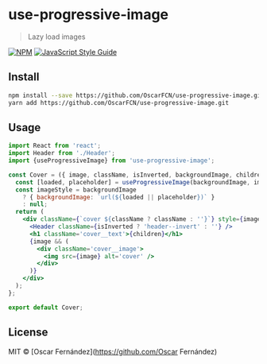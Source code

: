 # use-progressive-image

> Lazy load images

[![NPM](https://img.shields.io/npm/v/use-progressive-image.svg)](https://www.npmjs.com/package/use-progressive-image) [![JavaScript Style Guide](https://img.shields.io/badge/code_style-standard-brightgreen.svg)](https://standardjs.com)

## Install

```bash
npm install --save https://github.com/OscarFCN/use-progressive-image.git
yarn add https://github.com/OscarFCN/use-progressive-image.git
```

## Usage

```jsx
import React from 'react';
import Header from './Header';
import {useProgressiveImage} from 'use-progressive-image';

const Cover = ({ image, className, isInverted, backgroundImage, children }) => {
  const [loaded, placeholder] = useProgressiveImage(backgroundImage, image);
  const imageStyle = backgroundImage
    ? { backgroundImage: `url(${loaded || placeholder})` }
    : null;
  return (
    <div className={`cover ${className ? className : ''}`} style={imageStyle}>
      <Header className={isInverted ? 'header--invert' : ''} />
      <h1 className='cover__text'>{children}</h1>
      {image && (
        <div className='cover__image'>
          <img src={image} alt='cover' />
        </div>
      )}
    </div>
  );
};

export default Cover;
```

## License

MIT © [Oscar Fernández](https://github.com/Oscar Fernández)
